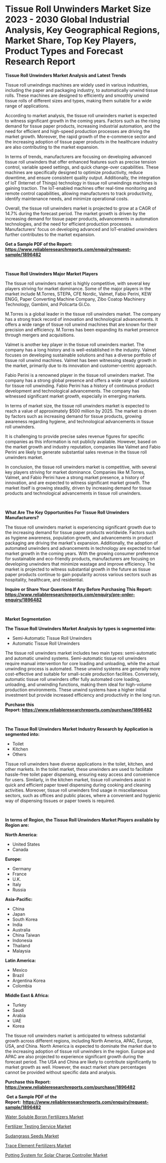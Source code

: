 <p><h1>Tissue Roll Unwinders Market Size 2023 - 2030 Global Industrial Analysis, Key Geographical Regions, Market Share, Top Key Players, Product Types and Forecast Research Report</h1></p><p><strong>Tissue Roll Unwinders Market Analysis and Latest Trends</strong></p>
<p><p>Tissue roll unwindings machines are widely used in various industries, including the paper and packaging industry, to automatically unwind tissue rolls. These machines are designed to efficiently and smoothly unwind tissue rolls of different sizes and types, making them suitable for a wide range of applications.</p><p>According to market analysis, the tissue roll unwinders market is expected to witness significant growth in the coming years. Factors such as the rising demand for tissue paper products, increasing industrial automation, and the need for efficient and high-speed production processes are driving the market growth. Moreover, the rapid growth of the e-commerce sector and the increasing adoption of tissue paper products in the healthcare industry are also contributing to the market expansion.</p><p>In terms of trends, manufacturers are focusing on developing advanced tissue roll unwinders that offer enhanced features such as precise tension control, variable speed settings, and quick change-over capabilities. These machines are specifically designed to optimize productivity, reduce downtime, and ensure consistent quality output. Additionally, the integration of IoT (Internet of Things) technology in tissue roll unwindings machines is gaining traction. The IoT-enabled machines offer real-time monitoring and remote control capabilities, allowing manufacturers to track productivity, identify maintenance needs, and minimize operational costs.</p><p>Overall, the tissue roll unwinders market is projected to grow at a CAGR of 14.7% during the forecast period. The market growth is driven by the increasing demand for tissue paper products, advancements in automation technologies, and the need for efficient production processes. Manufacturers' focus on developing advanced and IoT-enabled unwinders further contributes to the market expansion.</p></p>
<p><strong>Get a Sample PDF of the Report:&nbsp; <a href="https://www.reliableresearchreports.com/enquiry/request-sample/1896482">https://www.reliableresearchreports.com/enquiry/request-sample/1896482</a></strong></p>
<p>&nbsp;</p>
<p><strong>Tissue Roll Unwinders Major Market Players</strong></p>
<p><p>The tissue roll unwinders market is highly competitive, with several key players striving for market dominance. Some of the major players in the market include M.Torres, STEPA, CFE Nordic, Valmet, Fabio Perini, KEW ENGG, Paper Converting Machine Company, Zibo Coatop Machinery Technology, Gambini, and Policarta Gi.Co.</p><p>M.Torres is a global leader in the tissue roll unwinders market. The company has a strong track record of innovation and technological advancements. It offers a wide range of tissue roll unwind machines that are known for their precision and efficiency. M.Torres has been expanding its market presence through mergers and acquisitions.</p><p>Valmet is another key player in the tissue roll unwinders market. The company has a long history and is well-established in the industry. Valmet focuses on developing sustainable solutions and has a diverse portfolio of tissue roll unwind machines. Valmet has been witnessing steady growth in the market, primarily due to its innovation and customer-centric approach.</p><p>Fabio Perini is a renowned player in the tissue roll unwinders market. The company has a strong global presence and offers a wide range of solutions for tissue roll unwinding. Fabio Perini has a history of continuous product development and technological advancements. The company has witnessed significant market growth, especially in emerging markets.</p><p>In terms of market size, the tissue roll unwinders market is expected to reach a value of approximately $500 million by 2025. The market is driven by factors such as increasing demand for tissue products, growing awareness regarding hygiene, and technological advancements in tissue roll unwinders.</p><p>It is challenging to provide precise sales revenue figures for specific companies as this information is not publicly available. However, based on the market growth and industry reputation, companies like Valmet and Fabio Perini are likely to generate substantial sales revenue in the tissue roll unwinders market.</p><p>In conclusion, the tissue roll unwinders market is competitive, with several key players striving for market dominance. Companies like M.Torres, Valmet, and Fabio Perini have a strong market presence, a history of innovation, and are expected to witness significant market growth. The market itself is growing steadily, driven by increasing demand for tissue products and technological advancements in tissue roll unwinders.</p></p>
<p>&nbsp;</p>
<p><strong>What Are The Key Opportunities For Tissue Roll Unwinders Manufacturers?</strong></p>
<p><p>The tissue roll unwinders market is experiencing significant growth due to the increasing demand for tissue paper products worldwide. Factors such as hygiene awareness, population growth, and advancements in product packaging are driving the market's expansion. Additionally, the adoption of automated unwinders and advancements in technology are expected to fuel market growth in the coming years. With the growing consumer preference for sustainable and eco-friendly products, manufacturers are focusing on developing unwinders that minimize wastage and improve efficiency. The market is projected to witness substantial growth in the future as tissue paper products continue to gain popularity across various sectors such as hospitality, healthcare, and residential.</p></p>
<p><strong>Inquire or Share Your Questions If Any Before Purchasing This Report: <a href="https://www.reliableresearchreports.com/enquiry/pre-order-enquiry/1896482">https://www.reliableresearchreports.com/enquiry/pre-order-enquiry/1896482</a></strong></p>
<p>&nbsp;</p>
<p><strong>Market Segmentation</strong></p>
<p><strong>The Tissue Roll Unwinders Market Analysis by types is segmented into:</strong></p>
<p><ul><li>Semi-Automatic Tissue Roll Unwinders</li><li>Automatic Tissue Roll Unwinders</li></ul></p>
<p><p>The tissue roll unwinders market includes two main types: semi-automatic and automatic unwind systems. Semi-automatic tissue roll unwinders require manual intervention for core loading and unloading, while the actual unwinding process is automated. These unwind systems are generally more cost-effective and suitable for small-scale production facilities. Conversely, automatic tissue roll unwinders offer fully automated core loading, unloading, and unwinding functions, making them ideal for high-volume production environments. These unwind systems have a higher initial investment but provide increased efficiency and productivity in the long run.</p></p>
<p><strong>Purchase this Report:&nbsp;<a href="https://www.reliableresearchreports.com/purchase/1896482">https://www.reliableresearchreports.com/purchase/1896482</a></strong></p>
<p>&nbsp;</p>
<p><strong>The Tissue Roll Unwinders Market Industry Research by Application is segmented into:</strong></p>
<p><ul><li>Toilet</li><li>Kitchen</li><li>Others</li></ul></p>
<p><p>Tissue roll unwinders have diverse applications in the toilet, kitchen, and other markets. In the toilet market, these unwinders are used to facilitate hassle-free toilet paper dispensing, ensuring easy access and convenience for users. Similarly, in the kitchen market, tissue roll unwinders assist in quick and efficient paper towel dispensing during cooking and cleaning activities. Moreover, tissue roll unwinders find usage in miscellaneous sectors, such as offices and public places, where a convenient and hygienic way of dispensing tissues or paper towels is required.</p></p>
<p>&nbsp;</p>
<p><strong>In terms of Region, the Tissue Roll Unwinders Market Players available by Region are:</strong></p>
<p>
    <p> <strong> North America: </strong>
        <ul>
            <li>United States</li>
            <li>Canada</li>
        </ul>
        </p> 
    <p> <strong> Europe: </strong>
        <ul>
            <li>Germany</li>
            <li>France</li>
            <li>U.K.</li>
            <li>Italy</li>
            <li>Russia</li>
        </ul>
        </p> 
    <p> <strong> Asia-Pacific: </strong>
        <ul>
            <li>China</li>
            <li>Japan</li>
            <li>South Korea</li>
            <li>India</li>
            <li>Australia</li>
            <li>China Taiwan</li>
            <li>Indonesia</li>
            <li>Thailand</li>
            <li>Malaysia</li>
        </ul>
        </p> 
    <p> <strong> Latin America: </strong>
        <ul>
            <li>Mexico</li>
            <li>Brazil</li>
            <li>Argentina Korea</li>
            <li>Colombia</li>
        </ul>
        </p> 
    <p> <strong> Middle East & Africa: </strong>
        <ul>
            <li>Turkey</li>
            <li>Saudi</li>
            <li>Arabia</li>
            <li>UAE</li>
            <li>Korea</li>
        </ul>
    </p>
    </p>
<p><p>The tissue roll unwinders market is anticipated to witness substantial growth across different regions, including North America, APAC, Europe, USA, and China. North America is expected to dominate the market due to the increasing adoption of tissue roll unwinders in the region. Europe and APAC are also projected to experience significant growth during the forecast period. The USA and China are likely to contribute significantly to market growth as well. However, the exact market share percentages cannot be provided without specific data and analysis.</p></p>
<p><strong>Purchase this Report: <a href="https://www.reliableresearchreports.com/purchase/1896482">https://www.reliableresearchreports.com/purchase/1896482</a></strong></p>
<p>&nbsp;<strong>Get a Sample PDF of the Report:&nbsp;&nbsp;<a href="https://www.reliableresearchreports.com/enquiry/request-sample/1896482">https://www.reliableresearchreports.com/enquiry/request-sample/1896482</a></strong></p>
<p><strong></strong></p>
<p><p><a href="https://medium.com/@sight.lens.slot/water-soluble-boron-fertilizers-market-outlook-industry-overview-and-forecast-2023-to-2030-ab48d92f8573">Water Soluble Boron Fertilizers Market</a></p><p><a href="https://medium.com/@poem.snap.phase/fertilizer-testing-service-market-exploring-market-share-market-trends-and-future-growth-c3be2bb96e1f">Fertilizer Testing Service Market</a></p><p><a href="https://medium.com/@plan.sock.color/sudangrass-seeds-market-insights-into-market-cagr-market-trends-and-growth-strategies-6c6488c8e2ef">Sudangrass Seeds Market</a></p><p><a href="https://medium.com/@favor.look.seal/trace-element-fertilizers-market-the-key-to-successful-business-strategy-forecast-till-2030-3211fd7461c3">Trace Element Fertilizers Market</a></p><p><a href="https://medium.com/@inner.zone.room/potting-system-for-solar-charge-controller-market-analysis-and-sze-forecasted-for-period-from-2023-64efc283d528">Potting System for Solar Charge Controller Market</a></p></p>